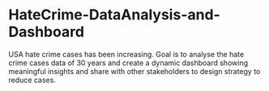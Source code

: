 # HateCrime-DataAnalysis-and-Dashboard
 USA hate crime cases has been increasing. 
Goal is to analyse the hate crime cases data of 30 years and create a dynamic dashboard showing meaningful insights and share with other stakeholders to design strategy to reduce cases.

